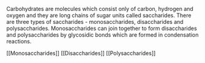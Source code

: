 Carbohydrates are molecules which consist only of carbon, hydrogen and oxygen and they are long chains of sugar units called saccharides. There are three types of saccharides - monosaccharides, disaccharides and polysaccharides. Monosaccharides can join together to form disaccharides and polysaccharides by glycosidic bonds which are formed in condensation reactions. 

[[Monosaccharides]]
[[Disaccharides]]
[[Polysaccharides]]

